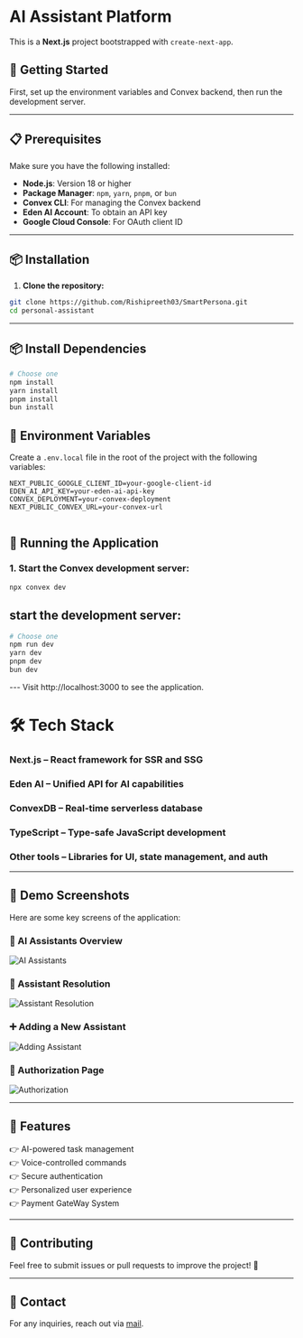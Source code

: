 # AI Assistant Platform

This is a **Next.js** project bootstrapped with `create-next-app`.

## 🚀 Getting Started

First, set up the environment variables and Convex backend, then run the development server.

---

## 📋 Prerequisites

Make sure you have the following installed:

- **Node.js**: Version 18 or higher  
- **Package Manager**: `npm`, `yarn`, `pnpm`, or `bun`  
- **Convex CLI**: For managing the Convex backend  
- **Eden AI Account**: To obtain an API key  
- **Google Cloud Console**: For OAuth client ID

---

## 📦 Installation

1. **Clone the repository:**

```bash
git clone https://github.com/Rishipreeth03/SmartPersona.git
cd personal-assistant
```

--- 

## 📦 Install Dependencies

```bash
# Choose one
npm install
yarn install
pnpm install
bun install

```

## 🔐 Environment Variables

Create a `.env.local` file in the root of the project with the following variables:

```env
NEXT_PUBLIC_GOOGLE_CLIENT_ID=your-google-client-id
EDEN_AI_API_KEY=your-eden-ai-api-key
CONVEX_DEPLOYMENT=your-convex-deployment
NEXT_PUBLIC_CONVEX_URL=your-convex-url


```
## 🏃 Running the Application

### 1. Start the Convex development server:

```bash
npx convex dev

```
## start the development server:

```bash
# Choose one
npm run dev
yarn dev
pnpm dev
bun dev

```

--- Visit http://localhost:3000 to see the application.

# 🛠 Tech Stack

### Next.js – React framework for SSR and SSG

### Eden AI – Unified API for AI capabilities

### ConvexDB – Real-time serverless database

### TypeScript – Type-safe JavaScript development

### Other tools – Libraries for UI, state management, and auth

---
## 📸 Demo Screenshots

Here are some key screens of the application:

### 🧠 AI Assistants Overview  
![AI Assistants](public\Adding_assistant.png)


### 🧩 Assistant Resolution  
![Assistant Resolution](public\Assistant_resolve.png)

### ➕ Adding a New Assistant  
![Adding Assistant](public\Adding_assistant.png)

### 🔐 Authorization Page  
![Authorization](public\Authorisation.png)


---

## 🚀 Features
👉 AI-powered task management  
👉 Voice-controlled commands  
👉 Secure authentication  
👉 Personalized user experience  
👉 Payment GateWay System

---


## 🤝 Contributing
Feel free to submit issues or pull requests to improve the project! 🙌  

---

## 📩 Contact
For any inquiries, reach out via [mail](mailto:chrishipreeth07@gmail.com).
